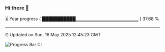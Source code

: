 ### Hi there 👋

⏳ Year progress { ███████████▁▁▁▁▁▁▁▁▁▁▁▁▁▁▁▁▁▁▁ } 37.68 %

---

⏰ Updated on Sun, 18 May 2025 12:45:23 GMT

![Progress Bar CI](https://github.com/ZhaoGui/ZhaoGui/workflows/Progress%20Bar%20CI/badge.svg)
